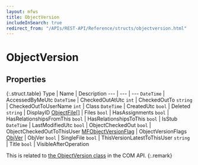 ```yaml
---
layout: mfws
title: ObjectVersion
includeInSearch: true
redirect_from: "/APIs/REST-API/Reference/structs/objectversion.html"
---
```


# ObjectVersion

## Properties

{:.struct.table}
Type | Name | Description
--- | --- | ---
`DateTime` | AccessedByMeUtc
`DateTime` | CheckedOutAtUtc
`int` | CheckedOutTo
`string` | CheckedOutToUserName
`int` | Class
`DateTime` | CreatedUtc
`bool` | Deleted
`string` | DisplayID
[ObjectFile[]](../objectfile/) | Files
`bool` | HasAssignments
`bool` | HasRelationshipsFromThis
`bool` | HasRelationshipsToThis
`bool` | IsStub
`DateTime` | LastModifiedUtc
`bool` | ObjectCheckedOut
`bool` | ObjectCheckedOutToThisUser
[MFObjectVersionFlag](../../enumerations/mfobjectversionflag/) | ObjectVersionFlags
[ObjVer](../objver/) | ObjVer
`bool` | SingleFile
`bool` | ThisVersionLatestToThisUser
`string` | Title
`bool` | VisibleAfterOperation

This is related to [the ObjectVersion class](https://www.m-files.com/api/documentation/latest/index.html#MFilesAPI~ObjectVersion.html) in the COM API.
{:.remark}
